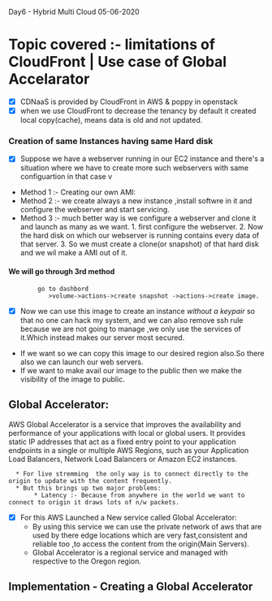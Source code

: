 Day6 - Hybrid Multi Cloud 05-06-2020
# Topic covered :-  limitations of CloudFront | Use case of Global Accelarator

- [x]  CDNaaS  is provided by  CloudFront in AWS &  poppy in  openstack
- [x] when we use CloudFront to decrease the tenancy by default it created local copy(cache), means data is old and not updated. 
### Creation of same Instances having same Hard disk 
 - [x]  Suppose we have a webserver running in our EC2 instance and there's a situation where we have to create more such webservers with same configuartion in that case v
 * Method 1 :-   Creating our own AMI:
 *  Method 2 :- we create always a new instance ,install softwre in it and configure the webserver and start servicing.
*  Method 3  :-  much better way is we configure a webserver and clone it and launch as many as we want.
           1.  first configure the webserver.
           2.  Now the hard disk on which our webserver is running contains every data of that server.
           3.  So we must create a clone(or snapshot) of that hard disk and we wil make a AMI out of it.
#### We will go through 3rd method
  ```
          go to dashbord
             >volume->actions->create snapshot ->actions->create image.
```
- [x] Now we can use this image to create an instance *without a keypair* so that no one can hack my system, and we can also remove ssh rule because we are not going to manage ,we only use the services of it.Which instead makes our server most secured.
* If we want so we can copy this image to our desired region also.So there also we can launch our web servers.
* If we want to make avail our image to the public then we make the visibility of the image to public.

## Global Accelerator:
AWS Global Accelerator is a service that improves the availability and performance of your applications with local or global users. It provides static IP addresses that act as a fixed entry point to your application endpoints in a single or multiple AWS Regions, such as your Application Load Balancers, Network Load Balancers or Amazon EC2 instances.

      * For live stremming  the only way is to connect directly to the origin to update with the content frequently.
      * But this brings up two major problems:
           * Latency :- Because from anywhere in the world we want to connect to origin it draws lots of n/w packets.

- [x] For this AWS Launched a New service called Global Accelerator:
     *  By using this service we can use the private network of aws that are used by there edge locations which are very fast,consistent and reliable too ,to access the content from the origin(Main         Servers).
     * Global Accelerator is a regional service and managed with respective to the Oregon region.
## Implementation - Creating a Global Accelerator
